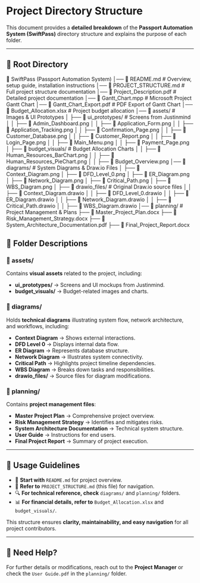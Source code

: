 # **Project Directory Structure**

This document provides a **detailed breakdown** of the **Passport Automation System (SwiftPass)** directory structure and explains the purpose of each folder.

---

## 📂 **Root Directory**
📂 SwiftPass (Passport Automation System) 
│── 📜 README.md # Overview, setup guide, installation instructions 
│── 📜 PROJECT_STRUCTURE.md # Full project structure documentation 
│── 📜 Project_Description.pdf # Detailed project documentation 
│── 📜 Gantt_Chart.mpp # Microsoft Project Gantt Chart 
│── 📜 Gantt_Chart_Export.pdf # PDF Export of Gantt Chart 
│── 📜 Budget_Allocation.xlsx # Project budget allocation 
│── 📂 assets/ # Images & UI Prototypes 
      │ ├── 📂 ui_prototypes/ # Screens from Justinmind │ 
            │ ├── 📜 Admin_Dashboard.png │ 
            │ ├── 📜 Application_Form.png │ 
            │ ├── 📜 Application_Tracking.png │ 
            │ ├── 📜 Confirmation_Page.png │ 
            │ ├── 📜 Customer_Database.png │ 
            │ ├── 📜 Customer_Report.png │ 
            │ ├── 📜 Login_Page.png │ 
            │ ├── 📜 Main_Menu.png │ 
            │ ├── 📜 Payment_Page.png │ 
      ├── 📂 budget_visuals/ # Budget Allocation Charts │ 
            │ ├── 📜 Human_Resources_BarChart.png │ 
            │ ├── 📜 Human_Resources_PieChart.png │ 
            │ ├── 📜 Budget_Overview.png 
│── 📂 diagrams/ # System Diagrams & Draw.io Files │ 
      ├── 📜 Context_Diagram.png │ 
      ├── 📜 DFD_Level_0.png │ 
      ├── 📜 ER_Diagram.png │ 
      ├── 📜 Network_Diagram.png │ 
      ├── 📜 Critical_Path.png │ 
      ├── 📜 WBS_Diagram.png │ 
      ├── 📂 drawio_files/ # Original Draw.io source files │ 
            │ ├── 📜 Context_Diagram.drawio │ 
            │ ├── 📜 DFD_Level_0.drawio │ 
            │ ├── 📜 ER_Diagram.drawio │ 
            │ ├── 📜 Network_Diagram.drawio │ 
            │ ├── 📜 Critical_Path.drawio │ 
            │ ├── 📜 WBS_Diagram.drawio 
│── 📂 planning/ # Project Management & Plans 
      ├── 📜 Master_Project_Plan.docx 
      ├── 📜 Risk_Management_Strategy.docx 
      ├── 📜 System_Architecture_Documentation.pdf 
      ├── 📜 Final_Project_Report.docx

## 📌 **Folder Descriptions**

### **📂 assets/**
Contains **visual assets** related to the project, including:
- **ui_prototypes/** → Screens and UI mockups from Justinmind.
- **budget_visuals/** → Budget-related images and charts.

### **📂 diagrams/**
Holds **technical diagrams** illustrating system flow, network architecture, and workflows, including:
- **Context Diagram** → Shows external interactions.
- **DFD Level 0** → Displays internal data flow.
- **ER Diagram** → Represents database structure.
- **Network Diagram** → Illustrates system connectivity.
- **Critical Path** → Highlights project timeline dependencies.
- **WBS Diagram** → Breaks down tasks and responsibilities.
- **drawio_files/** → Source files for diagram modifications.

### **📂 planning/**
Contains **project management files**:
- **Master Project Plan** → Comprehensive project overview.
- **Risk Management Strategy** → Identifies and mitigates risks.
- **System Architecture Documentation** → Technical system structure.
- **User Guide** → Instructions for end users.
- **Final Project Report** → Summary of project execution.

---

## 📌 **Usage Guidelines**
- 📝 **Start with** `README.md` for project overview.
- 📂 **Refer to** `PROJECT_STRUCTURE.md` (this file) for navigation.
- 🔍 **For technical reference, check** `diagrams/` and `planning/` folders.
- 📊 **For financial details, refer to** `Budget_Allocation.xlsx` and `budget_visuals/`.

This structure ensures **clarity, maintainability, and easy navigation** for all project contributors.

---

## 📌 **Need Help?**
For further details or modifications, reach out to the **Project Manager** or check the `User Guide.pdf` in the `planning/` folder.






